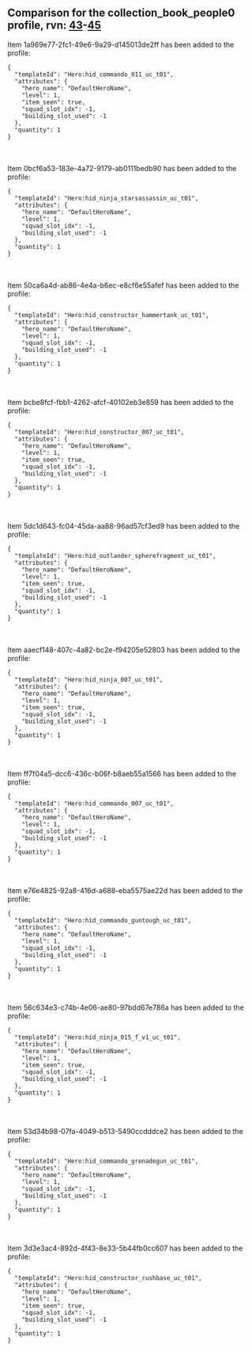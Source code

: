 ## Comparison for the collection_book_people0 profile, rvn: [43](https://github.com/PRO100KatYT/FortniteProfileRevisions/tree/main/profiles/collection_book_people0/43%20collection_book_people0.json)-[45](https://github.com/PRO100KatYT/FortniteProfileRevisions/tree/main/profiles/collection_book_people0/45%20collection_book_people0.json)

Item 1a969e77-2fc1-49e6-9a29-d145013de2ff has been added to the profile:

```
{
  "templateId": "Hero:hid_commando_011_uc_t01",
  "attributes": {
    "hero_name": "DefaultHeroName",
    "level": 1,
    "item_seen": true,
    "squad_slot_idx": -1,
    "building_slot_used": -1
  },
  "quantity": 1
}
```

<br><br>
Item 0bcf6a53-183e-4a72-9179-ab0111bedb90 has been added to the profile:

```
{
  "templateId": "Hero:hid_ninja_starsassassin_uc_t01",
  "attributes": {
    "hero_name": "DefaultHeroName",
    "level": 1,
    "squad_slot_idx": -1,
    "building_slot_used": -1
  },
  "quantity": 1
}
```

<br><br>
Item 50ca6a4d-ab86-4e4a-b6ec-e8cf6e55afef has been added to the profile:

```
{
  "templateId": "Hero:hid_constructor_hammertank_uc_t01",
  "attributes": {
    "hero_name": "DefaultHeroName",
    "level": 1,
    "squad_slot_idx": -1,
    "building_slot_used": -1
  },
  "quantity": 1
}
```

<br><br>
Item bcbe8fcf-fbb1-4262-afcf-40102eb3e859 has been added to the profile:

```
{
  "templateId": "Hero:hid_constructor_007_uc_t01",
  "attributes": {
    "hero_name": "DefaultHeroName",
    "level": 1,
    "item_seen": true,
    "squad_slot_idx": -1,
    "building_slot_used": -1
  },
  "quantity": 1
}
```

<br><br>
Item 5dc1d643-fc04-45da-aa88-96ad57cf3ed9 has been added to the profile:

```
{
  "templateId": "Hero:hid_outlander_spherefragment_uc_t01",
  "attributes": {
    "hero_name": "DefaultHeroName",
    "level": 1,
    "item_seen": true,
    "squad_slot_idx": -1,
    "building_slot_used": -1
  },
  "quantity": 1
}
```

<br><br>
Item aaecf148-407c-4a82-bc2e-f94205e52803 has been added to the profile:

```
{
  "templateId": "Hero:hid_ninja_007_uc_t01",
  "attributes": {
    "hero_name": "DefaultHeroName",
    "level": 1,
    "item_seen": true,
    "squad_slot_idx": -1,
    "building_slot_used": -1
  },
  "quantity": 1
}
```

<br><br>
Item ff7f04a5-dcc6-436c-b06f-b8aeb55a1566 has been added to the profile:

```
{
  "templateId": "Hero:hid_commando_007_uc_t01",
  "attributes": {
    "hero_name": "DefaultHeroName",
    "level": 1,
    "squad_slot_idx": -1,
    "building_slot_used": -1
  },
  "quantity": 1
}
```

<br><br>
Item e76e4825-92a8-416d-a688-eba5575ae22d has been added to the profile:

```
{
  "templateId": "Hero:hid_commando_guntough_uc_t01",
  "attributes": {
    "hero_name": "DefaultHeroName",
    "level": 1,
    "squad_slot_idx": -1,
    "building_slot_used": -1
  },
  "quantity": 1
}
```

<br><br>
Item 56c634e3-c74b-4e06-ae80-97bdd67e786a has been added to the profile:

```
{
  "templateId": "Hero:hid_ninja_015_f_v1_uc_t01",
  "attributes": {
    "hero_name": "DefaultHeroName",
    "level": 1,
    "item_seen": true,
    "squad_slot_idx": -1,
    "building_slot_used": -1
  },
  "quantity": 1
}
```

<br><br>
Item 53d34b98-07fa-4049-b513-5490ccdddce2 has been added to the profile:

```
{
  "templateId": "Hero:hid_commando_grenadegun_uc_t01",
  "attributes": {
    "hero_name": "DefaultHeroName",
    "level": 1,
    "squad_slot_idx": -1,
    "building_slot_used": -1
  },
  "quantity": 1
}
```

<br><br>
Item 3d3e3ac4-892d-4f43-8e33-5b44fb0cc607 has been added to the profile:

```
{
  "templateId": "Hero:hid_constructor_rushbase_uc_t01",
  "attributes": {
    "hero_name": "DefaultHeroName",
    "level": 1,
    "item_seen": true,
    "squad_slot_idx": -1,
    "building_slot_used": -1
  },
  "quantity": 1
}
```

<br><br>
